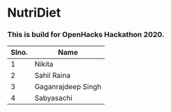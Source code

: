 # NutriDiet

### This is build for OpenHacks Hackathon 2020.


|Slno.|Name|
|---|---|
|1|Nikita|
|2|Sahil Raina|
|3|Gaganrajdeep Singh|
|4|Sabyasachi|